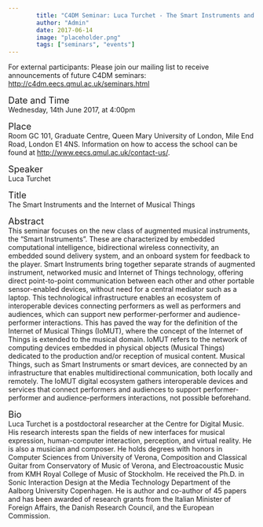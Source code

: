 ```yaml
---
        title: "C4DM Seminar: Luca Turchet - The Smart Instruments and the Internet of Musical Things"
        author: "Admin"
        date: 2017-06-14
        image: "placeholder.png"
        tags: ["seminars", "events"]
---
```


<p>For external participants: Please join our mailing list to receive announcements of future C4DM seminars: <a href="http://c4dm.eecs.qmul.ac.uk/seminars.html">http://c4dm.eecs.qmul.ac.uk/seminars.html</a></p>


<span style="font-size: 130%;">Date and Time</span></br>
Wednesday, 14th June 2017, at 4:00pm

<span style="font-size: 130%;">Place</span></br>
Room GC 101, Graduate Centre, Queen Mary University of London, Mile End Road, London E1 4NS. Information on how to access the school can be found at <a href="http://www.eecs.qmul.ac.uk/contact-us/">http://www.eecs.qmul.ac.uk/contact-us/</a>.

<span style="font-size: 130%;">Speaker</span></br>
Luca Turchet

<span style="font-size: 130%;">Title</span></br>
The Smart Instruments and the Internet of Musical Things

<span style="font-size: 130%;">Abstract</span></br>
This seminar focuses on the new class of augmented musical instruments, the “Smart Instruments”. These are characterized by embedded computational intelligence, bidirectional wireless connectivity, an embedded sound delivery system, and an onboard system for feedback to the player. Smart Instruments bring together separate strands of augmented instrument, networked music and Internet of Things technology, offering direct point-to-point communication between each other and other portable sensor-enabled devices, without need for a central mediator such as a laptop. This technological infrastructure enables an ecosystem of interoperable devices connecting performers as well as performers and audiences, which can support new performer-performer and audience-performer interactions. This has paved the way for the definition of the Internet of Musical Things (IoMUT), where the concept of the Internet of Things is extended to the musical domain. IoMUT refers to the network of computing devices embedded in physical objects (Musical Things) dedicated to the production and/or reception of musical content. Musical Things, such as Smart Instruments or smart devices, are connected by an infrastructure that enables multidirectional communication, both locally and remotely. The IoMUT digital ecosystem gathers interoperable devices and services that connect performers and audiences to support performer-performer and audience-performers interactions, not possible beforehand.

<span style="font-size: 130%;">Bio</span></br>
Luca Turchet is a postdoctoral researcher at the Centre for Digital Music. His research interests span the fields of new interfaces for musical expression, human-computer interaction, perception, and virtual reality. He is also a musician and composer. 
He holds degrees with honors in Computer Sciences from University of Verona, Composition and Classical Guitar from Conservatory of Music of Verona, and Electroacoustic Music from KMH Royal College of Music of Stockholm. He received the Ph.D. in Sonic Interaction Design at the Media Technology Department of the Aalborg University Copenhagen. He is author and co-author of 45 papers and has been awarded of research grants from the Italian Minister of Foreign Affairs, the Danish Research Council, and the European Commission.
